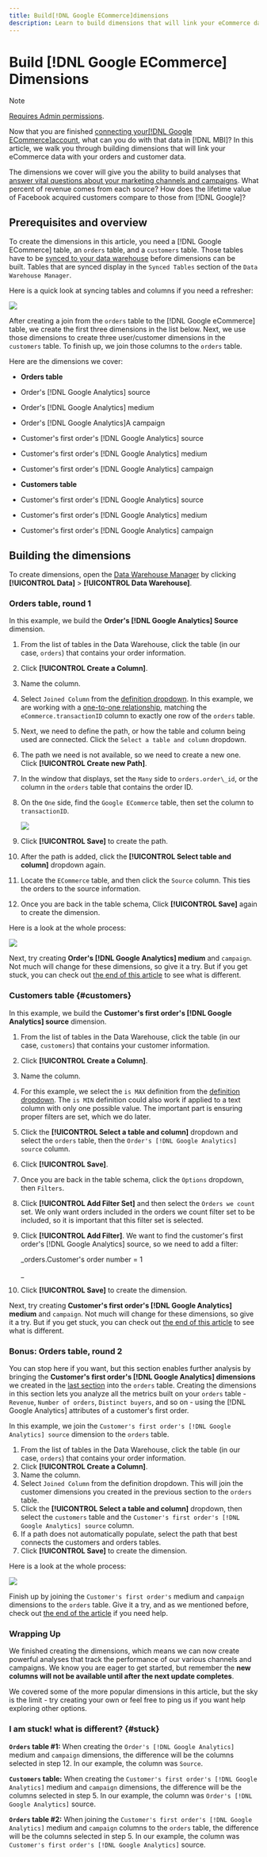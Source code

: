 ```yaml
---
title: Build[!DNL Google ECommerce]dimensions
description: Learn to build dimensions that will link your eCommerce data with your orders and customer data.
---
```

# Build [!DNL Google ECommerce] Dimensions

>[!NOTE]
>
>[Requires Admin permissions](../../administrator/user-management/user-management.md).

Now that you are finished [connecting your[!DNL Google ECommerce]account](../../data-analyst/importing-data/integrations/google-ecommerce.md), what can you do with that data in [!DNL MBI]? In this article, we walk you through building dimensions that will link your eCommerce data with your orders and customer data.

The dimensions we cover will give you the ability to build analyses that [answer vital questions about your marketing channels and campaigns](../../data-analyst/analysis/most-value-source-channel.md). What percent of revenue comes from each source? How does the lifetime value of Facebook acquired customers compare to those from [!DNL Google]?

## Prerequisites and overview

To create the dimensions in this article, you need a [!DNL Google ECommerce] table, an `orders` table, and a `customers` table. Those tables have to be [synced to your data warehouse](../../data-analyst/data-warehouse-mgr/tour-dwm.md) before dimensions can be built. Tables that are synced display in the `Synced Tables` section of the `Data Warehouse Manager`.

Here is a quick look at syncing tables and columns if you need a refresher:

![](../../assets/Syncing_New_Columns.gif)

After creating a join from the `orders` table to the [!DNL Google eCommerce] table, we create the first three dimensions in the list below. Next, we use those dimensions to create three user/customer dimensions in the `customers` table. To finish up, we join those columns to the `orders` table.

Here are the dimensions we cover:

* **Orders table**

* Order's [!DNL Google Analytics] source
* Order's [!DNL Google Analytics] medium
* Order's [!DNL Google Analytics]A campaign
* Customer's first order's [!DNL Google Analytics] source
* Customer's first order's [!DNL Google Analytics] medium
* Customer's first order's [!DNL Google Analytics] campaign

* **Customers table**

* Customer's first order's [!DNL Google Analytics] source
* Customer's first order's [!DNL Google Analytics] medium
* Customer's first order's [!DNL Google Analytics] campaign

## Building the dimensions

To create dimensions, open the [Data Warehouse Manager](../data-warehouse-mgr/tour-dwm.md) by clicking **[!UICONTROL Data]** > **[!UICONTROL Data Warehouse]**.

### Orders table, round 1

In this example, we build the **Order's [!DNL Google Analytics] Source** dimension.

1. From the list of tables in the Data Warehouse, click the table (in our case, `orders`) that contains your order information.
1. Click **[!UICONTROL Create a Column]**.
1. Name the column.
1. Select `Joined Column` from the [definition dropdown](../data-warehouse-mgr/calc-column-types.md). In this example, we are working with a [one-to-one relationship](../data-warehouse-mgr/table-relationships.md), matching the `eCommerce.transactionID` column to exactly one row of the `orders` table.
1. Next, we need to define the path, or how the table and column being used are connected. Click the `Select a table and column` dropdown.
1. The path we need is not available, so we need to create a new one. Click **[!UICONTROL Create new Path]**.
1. In the window that displays, set the `Many` side to `orders.order\_id`, or the column in the `orders` table that contains the order ID.
1. On the `One` side, find the `Google ECommerce` table, then set the column to `transactionID`.

    ![](../../assets/google-ecommerce-table.png)

1. Click **[!UICONTROL Save]** to create the path.
1. After the path is added, click the **[!UICONTROL Select table and column]** dropdown again.
1. Locate the `ECommerce` table, and then click the `Source` column. This ties the orders to the source information.
1. Once you are back in the table schema, Click **[!UICONTROL Save]** again to create the dimension.

Here is a look at the whole process:

![](../../assets/help_center.gif)

Next, try creating **Order's [!DNL Google Analytics] medium** and `campaign`. Not much will change for these dimensions, so give it a try. But if you get stuck, you can check out [the end of this article](#stuck) to see what is different.

### Customers table {#customers}

In this example, we build the **Customer's first order's [!DNL Google Analytics] source** dimension.

1. From the list of tables in the Data Warehouse, click the table (in our case, `customers`) that contains your customer information.
1. Click **[!UICONTROL Create a Column]**.
1. Name the column.
1. For this example, we select the `is MAX` definition from the [definition dropdown](../../data-analyst/data-warehouse-mgr/calc-column-types.md). The `is MIN` definition could also work if applied to a text column with only one possible value. The important part is ensuring proper filters are set, which we do later.
1. Click the **[!UICONTROL Select a table and column]** dropdown and select the `orders` table, then the `Order's [!DNL Google Analytics] source` column.
1. Click **[!UICONTROL Save]**.
1. Once you are back in the table schema, click the `Options` dropdown, then `Filters`.
1. Click **[!UICONTROL Add Filter Set]** and then select the `Orders we count` set. We only want orders included in the orders we count filter set to be included, so it is important that this filter set is selected.
1. Click **[!UICONTROL Add Filter]**. We want to find the customer's first order's [!DNL Google Analytics] source, so we need to add a filter:

    _orders.Customer's order number = 1

    _
1. Click **[!UICONTROL Save]** to create the dimension.

Next, try creating **Customer's first order's [!DNL Google Analytics] medium** and `campaign`. Not much will change for these dimensions, so give it a try. But if you get stuck, you can check out [the end of this article](#stuck) to see what is different.

### Bonus: Orders table, round 2

You can stop here if you want, but this section enables further analysis by bringing the **Customer's first order's [!DNL Google Analytics] dimensions** we created in the [last section](#customers) into the `orders` table. Creating the dimensions in this section lets you analyze all the metrics built on your `orders` table - `Revenue`, `Number of orders`, `Distinct buyers`, and so on - using the [!DNL Google Analytics] attributes of a customer's first order.

In this example, we join the `Customer's first order's [!DNL Google Analytics] source` dimension to the `orders` table.

1. From the list of tables in the Data Warehouse, click the table (in our case, `orders`) that contains your order information.
1. Click **[!UICONTROL Create a Column]**.
1. Name the column.
1. Select `Joined Column` from the definition dropdown. This will join the customer dimensions you created in the previous section to the `orders` table.
1. Click the **[!UICONTROL Select a table and column]** dropdown, then select the `customers` table and the `Customer's first order's [!DNL Google Analytics] source` column.
1. If a path does not automatically populate, select the path that best connects the customers and orders tables.
1. Click **[!UICONTROL Save]** to create the dimension.

Here is a look at the whole process:

![](../../assets/help_center2.gif)

Finish up by joining the `Customer's first order's` medium and `campaign` dimensions to the `orders` table. Give it a try, and as we mentioned before, check out [the end of the article](#stuck) if you need help.

### Wrapping Up

We finished creating the dimensions, which means we can now create powerful analyses that track the performance of our various channels and campaigns. We know you are eager to get started, but remember the **new columns will not be available until after the next update completes**.

We covered some of the more popular dimensions in this article, but the sky is the limit - try creating your own or feel free to ping us if you want help exploring other options. 

### I am stuck! what is different? {#stuck}

**`Orders` table #1:** When creating the `Order's [!DNL Google Analytics]` medium and `campaign` dimensions, the difference will be the columns selected in step 12. In our example, the column was `Source`.

**`Customers` table:** When creating the `Customer's first order's [!DNL Google Analytics]` medium and `campaign` dimensions, the difference will be the columns selected in step 5. In our example, the column was `Order's [!DNL Google Analytics]` source.

**`Orders` table #2:** When joining the `Customer's first order's [!DNL Google Analytics]` medium and `campaign` columns to the `orders` table, the difference will be the columns selected in step 5. In our example, the column was `Customer's first order's [!DNL Google Analytics]` source.

